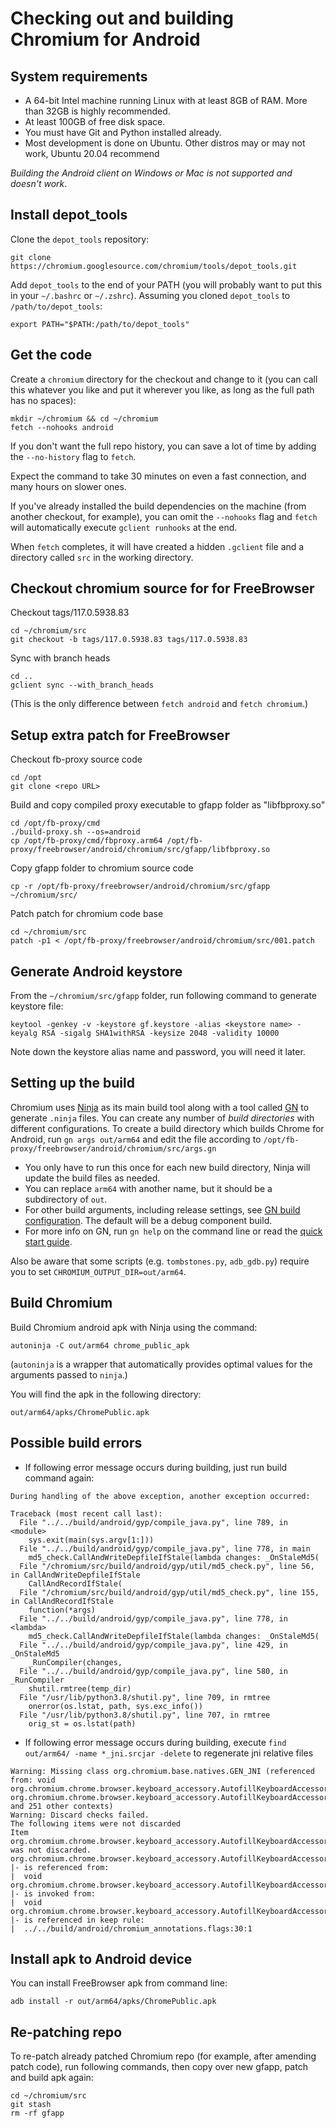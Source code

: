# Checking out and building Chromium for Android

## System requirements

* A 64-bit Intel machine running Linux with at least 8GB of RAM. More
  than 32GB is highly recommended.
* At least 100GB of free disk space.
* You must have Git and Python installed already.
* Most development is done on Ubuntu. Other distros may or may not work, Ubuntu 20.04 recommend

*Building the Android client on Windows or Mac is not supported and doesn't work*.

## Install depot\_tools

Clone the `depot_tools` repository:

```shell
git clone https://chromium.googlesource.com/chromium/tools/depot_tools.git
```

Add `depot_tools` to the end of your PATH (you will probably want to put this
in your `~/.bashrc` or `~/.zshrc`). Assuming you cloned `depot_tools`
to `/path/to/depot_tools`:

```shell
export PATH="$PATH:/path/to/depot_tools"
```

## Get the code

Create a `chromium` directory for the checkout and change to it (you can call
this whatever you like and put it wherever you like, as
long as the full path has no spaces):

```shell
mkdir ~/chromium && cd ~/chromium
fetch --nohooks android
```

If you don't want the full repo history, you can save a lot of time by
adding the `--no-history` flag to `fetch`.

Expect the command to take 30 minutes on even a fast connection, and many
hours on slower ones.

If you've already installed the build dependencies on the machine (from another
checkout, for example), you can omit the `--nohooks` flag and `fetch`
will automatically execute `gclient runhooks` at the end.

When `fetch` completes, it will have created a hidden `.gclient` file and a
directory called `src` in the working directory.

## Checkout chromium source for for FreeBrowser

Checkout tags/117.0.5938.83

```shell
cd ~/chromium/src
git checkout -b tags/117.0.5938.83 tags/117.0.5938.83
```

Sync with branch heads
```shell
cd ..
gclient sync --with_branch_heads
```


(This is the only difference between `fetch android` and `fetch chromium`.)


## Setup extra patch for FreeBrowser

Checkout fb-proxy source code 
```shell
cd /opt
git clone <repo URL>
```

Build and copy compiled proxy executable to gfapp folder as "libfbproxy.so"
```shell
cd /opt/fb-proxy/cmd
./build-proxy.sh --os=android
cp /opt/fb-proxy/cmd/fbproxy.arm64 /opt/fb-proxy/freebrowser/android/chromium/src/gfapp/libfbproxy.so
```

Copy gfapp folder to chromium source code
```shell
cp -r /opt/fb-proxy/freebrowser/android/chromium/src/gfapp ~/chromium/src/
```

Patch patch for chromium code base
```shell
cd ~/chromium/src
patch -p1 < /opt/fb-proxy/freebrowser/android/chromium/src/001.patch
```

## Generate Android keystore

From the `~/chromium/src/gfapp` folder, run following command to generate keystore file:

```
keytool -genkey -v -keystore gf.keystore -alias <keystore name> -keyalg RSA -sigalg SHA1withRSA -keysize 2048 -validity 10000
```

Note down the keystore alias name and password, you will need it later.

## Setting up the build

Chromium uses [Ninja](https://ninja-build.org) as its main build tool along with
a tool called [GN](https://gn.googlesource.com/gn/+/main/docs/quick_start.md)
to generate `.ninja` files. You can create any number of *build directories*
with different configurations. To create a build directory which builds Chrome
for Android, run `gn args out/arm64` and edit the file according to 
`/opt/fb-proxy/freebrowser/android/chromium/src/args.gn`

* You only have to run this once for each new build directory, Ninja will
  update the build files as needed.
* You can replace `arm64` with another name, but
  it should be a subdirectory of `out`.
* For other build arguments, including release settings, see [GN build
  configuration](https://www.chromium.org/developers/gn-build-configuration).
  The default will be a debug component build.
* For more info on GN, run `gn help` on the command line or read the
  [quick start guide](https://gn.googlesource.com/gn/+/main/docs/quick_start.md).

Also be aware that some scripts (e.g. `tombstones.py`, `adb_gdb.py`)
require you to set `CHROMIUM_OUTPUT_DIR=out/arm64`.


## Build Chromium

Build Chromium android apk with Ninja using the command:

```shell
autoninja -C out/arm64 chrome_public_apk
```
(`autoninja` is a wrapper that automatically provides optimal values for the
arguments passed to `ninja`.)

You will find the apk in the following directory:

```shell
out/arm64/apks/ChromePublic.apk
```

## Possible build errors

* If following error message occurs during building, just run build command again:

```
During handling of the above exception, another exception occurred:

Traceback (most recent call last):
  File "../../build/android/gyp/compile_java.py", line 789, in <module>
    sys.exit(main(sys.argv[1:]))
  File "../../build/android/gyp/compile_java.py", line 778, in main
    md5_check.CallAndWriteDepfileIfStale(lambda changes: _OnStaleMd5(
  File "/chromium/src/build/android/gyp/util/md5_check.py", line 56, in CallAndWriteDepfileIfStale
    CallAndRecordIfStale(
  File "/chromium/src/build/android/gyp/util/md5_check.py", line 155, in CallAndRecordIfStale
    function(*args)
  File "../../build/android/gyp/compile_java.py", line 778, in <lambda>
    md5_check.CallAndWriteDepfileIfStale(lambda changes: _OnStaleMd5(
  File "../../build/android/gyp/compile_java.py", line 429, in _OnStaleMd5
    _RunCompiler(changes,
  File "../../build/android/gyp/compile_java.py", line 580, in _RunCompiler
    shutil.rmtree(temp_dir)
  File "/usr/lib/python3.8/shutil.py", line 709, in rmtree
    onerror(os.lstat, path, sys.exc_info())
  File "/usr/lib/python3.8/shutil.py", line 707, in rmtree
    orig_st = os.lstat(path)
```

* If following error message occurs during building, execute `find out/arm64/ -name *_jni.srcjar -delete` to regenerate jni relative files

```
Warning: Missing class org.chromium.base.natives.GEN_JNI (referenced from: void org.chromium.chrome.browser.keyboard_accessory.AutofillKeyboardAccessoryViewBridgeJni.deletionConfirmed(long, org.chromium.chrome.browser.keyboard_accessory.AutofillKeyboardAccessoryViewBridge) and 251 other contexts)
Warning: Discard checks failed.
The following items were not discarded
Item org.chromium.chrome.browser.keyboard_accessory.AutofillKeyboardAccessoryViewBridgeJni was not discarded.
org.chromium.chrome.browser.keyboard_accessory.AutofillKeyboardAccessoryViewBridgeJni
|- is referenced from:
|  void org.chromium.chrome.browser.keyboard_accessory.AutofillKeyboardAccessoryViewBridge.dismissed()
|- is invoked from:
|  void org.chromium.chrome.browser.keyboard_accessory.AutofillKeyboardAccessoryViewBridge.dismiss()
|- is referenced in keep rule:
|  ../../build/android/chromium_annotations.flags:30:1
```

## Install apk to Android device

You can install FreeBrowser apk from command line:

```shell
adb install -r out/arm64/apks/ChromePublic.apk
```

## Re-patching repo

To re-patch already patched Chromium repo (for example, after amending patch code), run following commands, then copy over new gfapp, patch and build apk again:

```shell
cd ~/chromium/src
git stash
rm -rf gfapp
```